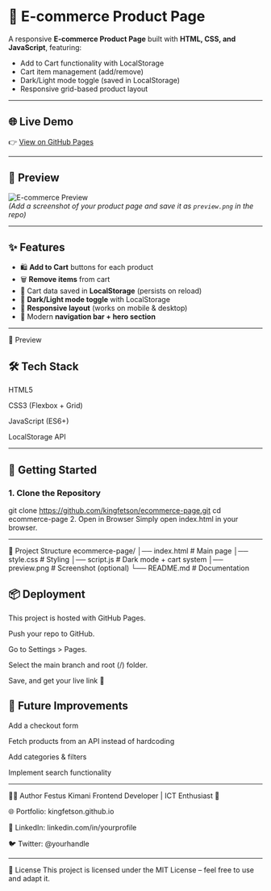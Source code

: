 # 🛒 E-commerce Product Page

A responsive **E-commerce Product Page** built with **HTML, CSS, and JavaScript**, featuring:  
- Add to Cart functionality with LocalStorage  
- Cart item management (add/remove)  
- Dark/Light mode toggle (saved in LocalStorage)  
- Responsive grid-based product layout  

---

## 🌐 Live Demo
👉 [View on GitHub Pages](https://kingfetson.github.io/ecommerce-page/)

---

## 📸 Preview
![E-commerce Preview](preview.png)  
*(Add a screenshot of your product page and save it as `preview.png` in the repo)*

---

## ✨ Features
- 🛍️ **Add to Cart** buttons for each product  
- 🗑️ **Remove items** from cart  
- 💾 Cart data saved in **LocalStorage** (persists on reload)  
- 🌙 **Dark/Light mode toggle** with LocalStorage  
- 📱 **Responsive layout** (works on mobile & desktop)  
- 🎨 Modern **navigation bar + hero section**  

---

📸 Preview

🛠️ Tech Stack
---

HTML5

CSS3 (Flexbox + Grid)

JavaScript (ES6+)

LocalStorage API

---

## 🚀 Getting Started

### 1. Clone the Repository
git clone https://github.com/kingfetson/ecommerce-page.git
cd ecommerce-page
2. Open in Browser
Simply open index.html in your browser.

-----
📂 Project Structure
ecommerce-page/
│── index.html       # Main page
│── style.css        # Styling
│── script.js        # Dark mode + cart system
│── preview.png      # Screenshot (optional)
└── README.md        # Documentation



📦 Deployment
---
This project is hosted with GitHub Pages.

Push your repo to GitHub.

Go to Settings > Pages.

Select the main branch and root (/) folder.

Save, and get your live link 🎉


🔮 Future Improvements
---
Add a checkout form

Fetch products from an API instead of hardcoding

Add categories & filters

Implement search functionality

---

👨‍💻 Author
Festus Kimani
Frontend Developer | ICT Enthusiast 🚀

🌐 Portfolio: kingfetson.github.io

💼 LinkedIn: linkedin.com/in/yourprofile

🐦 Twitter: @yourhandle

---
📜 License
This project is licensed under the MIT License – feel free to use and adapt it.
